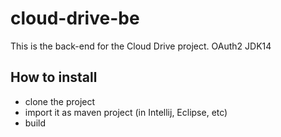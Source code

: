# cloud-drive-be
This is the back-end for the Cloud Drive project. 
OAuth2
JDK14

## How to install
 - clone the project
 - import it as maven project (in Intellij, Eclipse, etc)
 - build
